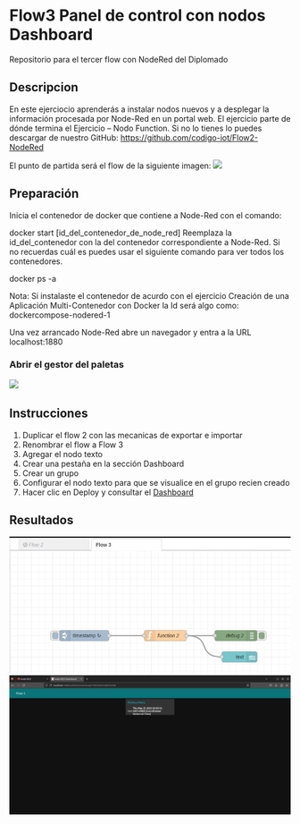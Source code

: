 # Flow3 Panel de control con nodos Dashboard
Repositorio para el tercer flow con NodeRed del Diplomado


## Descripcion
En este ejerciocio aprenderás a instalar nodos nuevos y a desplegar la información procesada por Node-Red en un portal web. El ejercicio parte de dónde termina el Ejercicio – Nodo Function. Si no lo tienes lo puedes descargar de nuestro GitHub: https://github.com/codigo-iot/Flow2-NodeRed


El punto de partida será el flow de la siguiente imagen:
![](https://edu.codigoiot.com/pluginfile.php/22214/mod_lesson/page_contents/3826/ej_3_0.jpg)

## Preparación
Inicia el contenedor de docker que contiene a Node-Red con el comando:

docker start [id_del_contenedor_de_node_red]
Reemplaza la id_del_contenedor con la del contenedor correspondiente a Node-Red. Si no recuerdas cuál es puedes usar el siguiente comando para ver todos los contenedores.

docker ps -a

Nota: Si instalaste el contenedor de acurdo con el ejercicio Creación de una Aplicación Multi-Contenedor con Docker la Id será algo como: dockercompose-nodered-1

Una vez arrancado Node-Red abre un navegador y entra a la URL localhost:1880

### Abrir el gestor del paletas

![](https://edu.codigoiot.com/pluginfile.php/22214/mod_lesson/page_contents/3828/ej_3_1.jpg)

## Instrucciones 

1. Duplicar el flow 2 con las mecanicas de exportar e importar
2. Renombrar el flow a Flow 3
3. Agregar el nodo texto
4. Crear una pestaña en la sección Dashboard
5. Crear un grupo
6. Configurar el nodo texto para que se visualice en el grupo recien creado
7. Hacer clic en Deploy y consultar el [Dashboard](http://localhost:1880/ui)


## Resultados

![](flow3/figura1.png)
![](flow3/figura2.png)

